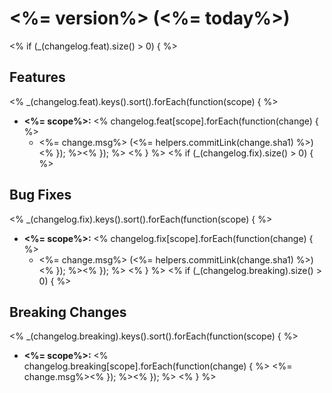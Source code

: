 # <%= version%> (<%= today%>)
<% if (_(changelog.feat).size() > 0) { %>
## Features
<% _(changelog.feat).keys().sort().forEach(function(scope) { %>
- **<%= scope%>:** <% changelog.feat[scope].forEach(function(change) { %>
  - <%= change.msg%> (<%= helpers.commitLink(change.sha1) %>)<% }); %><% }); %> <% } %>
<% if (_(changelog.fix).size() > 0) { %>
## Bug Fixes
<% _(changelog.fix).keys().sort().forEach(function(scope) { %>
- **<%= scope%>:** <% changelog.fix[scope].forEach(function(change) { %>
  - <%= change.msg%> (<%= helpers.commitLink(change.sha1) %>)<% }); %><% }); %> <% } %>
<% if (_(changelog.breaking).size() > 0) { %>
## Breaking Changes
<% _(changelog.breaking).keys().sort().forEach(function(scope) { %>
- **<%= scope%>:** <% changelog.breaking[scope].forEach(function(change) { %>
<%= change.msg%><% }); %><% }); %> <% } %>
